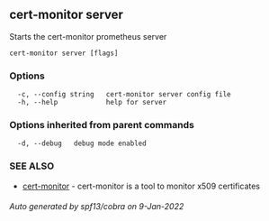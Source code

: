 ## cert-monitor server

Starts the cert-monitor prometheus server

```
cert-monitor server [flags]
```

### Options

```
  -c, --config string   cert-monitor server config file
  -h, --help            help for server
```

### Options inherited from parent commands

```
  -d, --debug   debug mode enabled
```

### SEE ALSO

* [cert-monitor](cert-monitor.md)	 - cert-monitor is a tool to monitor x509 certificates

###### Auto generated by spf13/cobra on 9-Jan-2022
